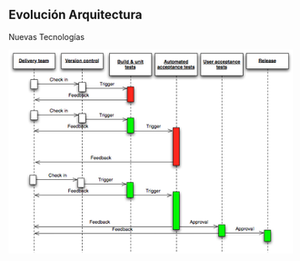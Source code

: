 ##  Evolución Arquitectura

Nuevas Tecnologías

<img src="../images/cd01.png" alt="Continuous Deployment" style="width: 500px;"/>